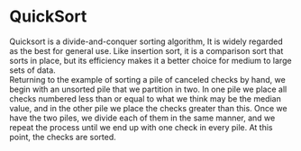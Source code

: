 # QuickSort
Quicksort is a divide-and-conquer sorting algorithm, It is widely regarded as the best for general use. Like insertion sort, it is a comparison sort that sorts in place, but its efficiency makes it a better choice for medium to large sets of data.<br />
Returning to the example of sorting a pile of canceled checks by hand, we begin with an unsorted pile that we partition in two. In one pile we place all checks numbered less than or equal to what we think may be the median value, and in the other pile we place the checks greater than this. Once we have the two piles, we divide each of them in the same manner, and we repeat the process until we end up with one check in every pile. At this point, the checks are sorted.

